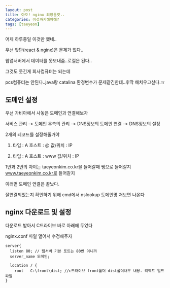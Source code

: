 ```yaml
---
layout: post
title: 아오! nginx 외장톰캣..
categories: 이것까지해야해?
tags: [taeyeon]
---
```


어제 하루종일 이것만 했네..

우선 앞단(react & nginx)은 문제가 없다..

웹앱서버에서 데이터를 못보내줌..로컬은 된다..

그것도 웃긴게 회사컴퓨터는 되는데

pcs컴퓨터는 안된다..java랑 catalina 환경변수가 문제같긴한데..후딱 해치우고싶다.ㅠ

## 도메인 설정

우선 가비아에서 사놓은 도메인과 연결해보자

서비스 관리 -> 도메인 우측의 관리 -> DNS정보의 도메인 연결 -> DNS정보의 설정

2개의 레코드를 설정해줄거야

1. 타입 : A 호스트 : @ 값/위치 : IP

2. 타입 : A 호스트 : www 값/위치 : IP

1번과 2번의 차이는 taeyeonkim.co.kr을 들어갈때 쌩으로 들어갈지 www.taeyeonkim.co.kr로 들어갈지

이러면 도메인 연결은 끝났다.

잘연결되었는지 확인하기 위해 cmd에서 nslookup 도메인명 쳐보면 나온다

## nginx 다운로드 및 설정

다운로드 받아서 C드라이브 바로 아래에 두었다

nginx.conf 파일 열어서 수정해주자

```
server{
  listen 80; // 웹서버 기본 포트는 80번 이니까 
  server_name 도메인;

  location / {
    root   C:\front\dist; //c드라이브 front폴더 dist폴더내부 내용. 리액트 빌드파일
}
```
